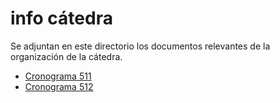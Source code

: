 # info cátedra

Se adjuntan en este directorio los documentos relevantes de la organización de la cátedra.

* [Cronograma 511](./2025_td3_crono_511_mie.pdf)
* [Cronograma 512](./2025_td3_crono_512_lun.pdf)